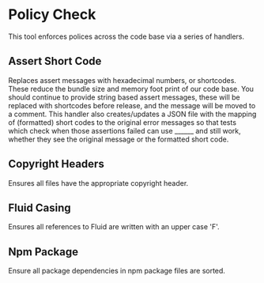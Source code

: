 # Policy Check

This tool enforces polices across the code base via a series of handlers.

## Assert Short Code

Replaces assert messages with hexadecimal numbers, or shortcodes. These reduce the bundle size and memory foot print of
our code base. You should continue to provide string based assert messages, these will be replaced with shortcodes before
release, and the message will be moved to a comment. This handler also creates/updates a JSON file with the mapping of
(formatted) short codes to the original error messages so that tests which check when those assertions failed can use
______ and still work, whether they see the original message or the formatted short code.

## Copyright Headers

Ensures all files have the appropriate copyright header.

## Fluid Casing

Ensures all references to Fluid are written with an upper case 'F'.

## Npm Package

Ensure all package dependencies in npm package files are sorted.

